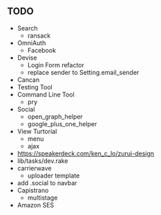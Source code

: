## TODO 

* Search
  - ransack
* OmniAuth
  - Facebook
* Devise
  - Login Form refactor
  - replace sender to Setting.email_sender
* Cancan
* Testing Tool
* Command Line Tool
  - pry
* Social
  - open_graph_helper
  - google_plus_one_helper
* View Turtorial
  - menu
  - ajax
* <https://speakerdeck.com/ken_c_lo/zurui-design> 
* lib/tasks/dev.rake
* carrierwave
  - uploader template
* add .social to navbar
* Capistrano
  - multistage
* Amazon SES